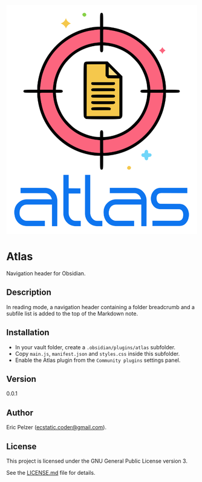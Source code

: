 ![](https://github.com/senselogic/ATLAS/blob/master/LOGO/atlas.png)

# Atlas

Navigation header for Obsidian.

## Description

In reading mode, a navigation header containing a folder breadcrumb and a subfile list is added to the top of the Markdown note.

## Installation

*   In your vault folder, create a `.obsidian/plugins/atlas` subfolder.
*   Copy `main.js`, `manifest.json` and `styles.css` inside this subfolder.
*   Enable the Atlas plugin from the `Community plugins` settings panel.

## Version

0.0.1

## Author

Eric Pelzer (ecstatic.coder@gmail.com).

## License

This project is licensed under the GNU General Public License version 3.

See the [LICENSE.md](LICENSE.md) file for details.

